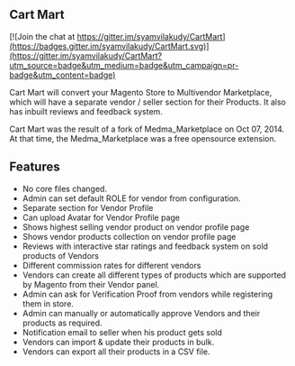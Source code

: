 Cart Mart
-----------------

[![Join the chat at https://gitter.im/syamvilakudy/CartMart](https://badges.gitter.im/syamvilakudy/CartMart.svg)](https://gitter.im/syamvilakudy/CartMart?utm_source=badge&utm_medium=badge&utm_campaign=pr-badge&utm_content=badge)

Cart Mart will convert your Magento Store to Multivendor Marketplace, which will have a separate vendor / seller section for their Products. It also has inbuilt reviews and feedback system.

Cart Mart was the result of a fork of Medma_Marketplace on Oct 07, 2014. At that time, the Medma_Marketplace was a free opensource extension.


Features
--------

<ul>
  <li>No core files changed.</li>
  <li>Admin can set default ROLE for vendor from configuration.</li>
  <li>Separate section for Vendor Profile</li>
  <li>Can upload Avatar for Vendor Profile page</li>
  <li>Shows highest selling vendor product on vendor profile page</li>
  <li>Shows vendor products collection on vendor profile page</li>
  <li>Reviews with interactive star ratings and feedback system on sold products of Vendors</li>
  <li>Different commission rates for different vendors</li>
  <li>Vendors can create all different types of products which are supported by Magento from their Vendor panel.</li>
  <li>Admin can ask for Verification Proof from vendors while registering them in store.</li>
  <li>Admin can manually or automatically approve Vendors and their products as required.</li>
  <li>Notification email to seller when his product gets sold</li>
  <li>Vendors can import &amp; update their products in bulk.</li>
  <li>Vendors can export all their products in a CSV file.</li>
</ul>
